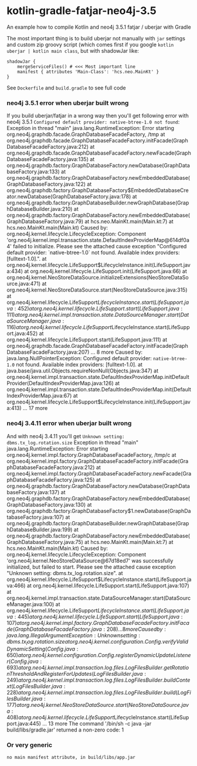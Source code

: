 # kotlin-gradle-fatjar-neo4j-3.5
An example how to compile Kotlin and neo4j 3.5.1 fatjar / uberjar with Gradle

The most important thing is to build uberjar not manually with `jar` settings and custom zip groovy script (which comes first if you google `kotlin uberjar | kotlin main class`, but with shadowJar like:
```
shadowJar {
    mergeServiceFiles() # <<< Most important line
    manifest { attributes 'Main-Class': 'hcs.neo.MainKt' }
}
```

See `Dockerfile` and `build.gradle` to see full code

### neo4j 3.5.1 error when uberjar built wrong

If you build uberjar/fatjar in a wrong way then you'll get following error with neo4j 3.5.1 `Configured default provider: native-btree-1.0 not found`:
<detail>
Exception in thread "main" java.lang.RuntimeException: Error starting org.neo4j.graphdb.facade.GraphDatabaseFacadeFactory, /tmp
	at org.neo4j.graphdb.facade.GraphDatabaseFacadeFactory.initFacade(GraphDatabaseFacadeFactory.java:212)
	at org.neo4j.graphdb.facade.GraphDatabaseFacadeFactory.newFacade(GraphDatabaseFacadeFactory.java:135)
	at org.neo4j.graphdb.factory.GraphDatabaseFactory.newDatabase(GraphDatabaseFactory.java:133)
	at org.neo4j.graphdb.factory.GraphDatabaseFactory.newEmbeddedDatabase(GraphDatabaseFactory.java:122)
	at org.neo4j.graphdb.factory.GraphDatabaseFactory$EmbeddedDatabaseCreator.newDatabase(GraphDatabaseFactory.java:178)
	at org.neo4j.graphdb.factory.GraphDatabaseBuilder.newGraphDatabase(GraphDatabaseBuilder.java:210)
	at org.neo4j.graphdb.factory.GraphDatabaseFactory.newEmbeddedDatabase(GraphDatabaseFactory.java:79)
	at hcs.neo.MainKt.main(Main.kt:7)
	at hcs.neo.MainKt.main(Main.kt)
Caused by: org.neo4j.kernel.lifecycle.LifecycleException: Component 'org.neo4j.kernel.impl.transaction.state.DefaultIndexProviderMap@614df0a4' failed to initialize. Please see the attached cause exception "Configured default provider: `native-btree-1.0` not found. Available index providers: [fulltext-1.0].".
	at org.neo4j.kernel.lifecycle.LifeSupport$LifecycleInstance.init(LifeSupport.java:434)
	at org.neo4j.kernel.lifecycle.LifeSupport.init(LifeSupport.java:66)
	at org.neo4j.kernel.NeoStoreDataSource.initializeExtensions(NeoStoreDataSource.java:471)
	at org.neo4j.kernel.NeoStoreDataSource.start(NeoStoreDataSource.java:315)
	at org.neo4j.kernel.lifecycle.LifeSupport$LifecycleInstance.start(LifeSupport.java:452)
	at org.neo4j.kernel.lifecycle.LifeSupport.start(LifeSupport.java:111)
	at org.neo4j.kernel.impl.transaction.state.DataSourceManager.start(DataSourceManager.java:116)
	at org.neo4j.kernel.lifecycle.LifeSupport$LifecycleInstance.start(LifeSupport.java:452)
	at org.neo4j.kernel.lifecycle.LifeSupport.start(LifeSupport.java:111)
	at org.neo4j.graphdb.facade.GraphDatabaseFacadeFactory.initFacade(GraphDatabaseFacadeFactory.java:207)
	... 8 more
Caused by: java.lang.NullPointerException: Configured default provider: `native-btree-1.0` not found. Available index providers: [fulltext-1.0].
	at java.base/java.util.Objects.requireNonNull(Objects.java:347)
	at org.neo4j.kernel.impl.transaction.state.DefaultIndexProviderMap.initDefaultProvider(DefaultIndexProviderMap.java:126)
	at org.neo4j.kernel.impl.transaction.state.DefaultIndexProviderMap.init(DefaultIndexProviderMap.java:67)
	at org.neo4j.kernel.lifecycle.LifeSupport$LifecycleInstance.init(LifeSupport.java:413)
	... 17 more
</detail>

### neo4j 3.4.11 error when uberjar built wrong

And with neo4j 3.4.11 you'll get `Unknown setting: dbms.tx_log.rotation.size`
<detail>
Exception in thread "main" java.lang.RuntimeException: Error starting org.neo4j.kernel.impl.factory.GraphDatabaseFacadeFactory, /tmp/c
	at org.neo4j.kernel.impl.factory.GraphDatabaseFacadeFactory.initFacade(GraphDatabaseFacadeFactory.java:212)
	at org.neo4j.kernel.impl.factory.GraphDatabaseFacadeFactory.newFacade(GraphDatabaseFacadeFactory.java:125)
	at org.neo4j.graphdb.factory.GraphDatabaseFactory.newDatabase(GraphDatabaseFactory.java:137)
	at org.neo4j.graphdb.factory.GraphDatabaseFactory.newEmbeddedDatabase(GraphDatabaseFactory.java:130)
	at org.neo4j.graphdb.factory.GraphDatabaseFactory$1.newDatabase(GraphDatabaseFactory.java:107)
	at org.neo4j.graphdb.factory.GraphDatabaseBuilder.newGraphDatabase(GraphDatabaseBuilder.java:199)
	at org.neo4j.graphdb.factory.GraphDatabaseFactory.newEmbeddedDatabase(GraphDatabaseFactory.java:75)
	at hcs.neo.MainKt.main(Main.kt:7)
	at hcs.neo.MainKt.main(Main.kt)
Caused by: org.neo4j.kernel.lifecycle.LifecycleException: Component 'org.neo4j.kernel.NeoStoreDataSource@67d18ed7' was successfully initialized, but failed to start. Please see the attached cause exception "Unknown setting: dbms.tx_log.rotation.size".
	at org.neo4j.kernel.lifecycle.LifeSupport$LifecycleInstance.start(LifeSupport.java:466)
	at org.neo4j.kernel.lifecycle.LifeSupport.start(LifeSupport.java:107)
	at org.neo4j.kernel.impl.transaction.state.DataSourceManager.start(DataSourceManager.java:100)
	at org.neo4j.kernel.lifecycle.LifeSupport$LifecycleInstance.start(LifeSupport.java:445)
	at org.neo4j.kernel.lifecycle.LifeSupport.start(LifeSupport.java:107)
	at org.neo4j.kernel.impl.factory.GraphDatabaseFacadeFactory.initFacade(GraphDatabaseFacadeFactory.java:208)
	... 8 more
Caused by: java.lang.IllegalArgumentException: Unknown setting: dbms.tx_log.rotation.size
	at org.neo4j.kernel.configuration.Config.verifyValidDynamicSetting(Config.java:650)
	at org.neo4j.kernel.configuration.Config.registerDynamicUpdateListener(Config.java:693)
	at org.neo4j.kernel.impl.transaction.log.files.LogFilesBuilder.getRotationThresholdAndRegisterForUpdates(LogFilesBuilder.java:249)
	at org.neo4j.kernel.impl.transaction.log.files.LogFilesBuilder.buildContext(LogFilesBuilder.java:228)
	at org.neo4j.kernel.impl.transaction.log.files.LogFilesBuilder.build(LogFilesBuilder.java:177)
	at org.neo4j.kernel.NeoStoreDataSource.start(NeoStoreDataSource.java:408)
	at org.neo4j.kernel.lifecycle.LifeSupport$LifecycleInstance.start(LifeSupport.java:445)
	... 13 more
The command '/bin/sh -c java -jar build/libs/gradle.jar' returned a non-zero code: 1
</detail>

### Or very generic

`no main manifest attribute, in build/libs/app.jar`
